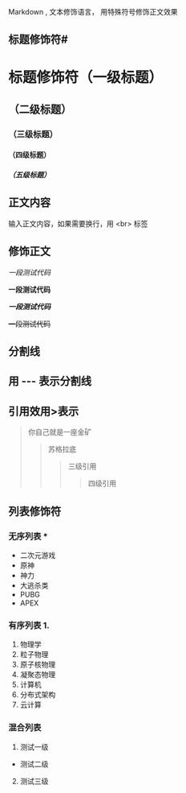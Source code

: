 Markdown , 文本修饰语言， 用特殊符号修饰正文效果

## 标题修饰符\#

# 标题修饰符（一级标题）
## （二级标题）
### （三级标题）
#### （四级标题）
##### （五级标题）

## 正文内容
  输入正文内容，如果需要换行，用 \<br\> 标签

## 修饰正文

*一段测试代码*

**一段测试代码**

***一段测试代码***

~~一段测试代码~~

## 分割线
  用 \-\-\- 表示分割线
---

## 引用效用\>表示
> 你自己就是一座金矿
>> 苏格拉底
>>> 三级引用
>>>> 四级引用

## 列表修饰符
### 无序列表 \*
* 二次元游戏
 * 原神
  * 神力
* 大逃杀类
 * PUBG
  * APEX

### 有序列表 1.
1. 物理学
 1. 粒子物理
 2. 原子核物理
 3. 凝聚态物理
2. 计算机
 1. 分布式架构
 2. 云计算
### 混合列表
1. 测试一级
 * 测试二级
  2. 测试三级
